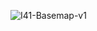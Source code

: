 ![I41-Basemap-v1](https://user-images.githubusercontent.com/113372183/189928928-56ea067e-ec9a-44c5-9885-fc681770aeb8.jpg)
